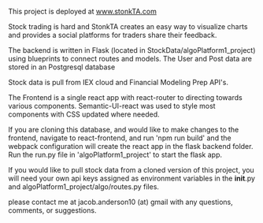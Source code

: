 This project is deployed at www.stonkTA.com

Stock trading is hard and StonkTA creates an easy way to visualize charts and provides a social platforms for traders share their feedback.

The backend is written in Flask (located in StockData/algoPlatform1_project) using blueprints to connect routes and models. 
The User and Post data are stored in an Postgresql database

Stock data is pull from IEX cloud and Financial Modeling Prep API's.

The Frontend is a single react app with react-router to directing towards various components. Semantic-UI-react was used to style
most components with CSS updated where needed.

If you are cloning this database, and would like to make changes to the frontend, navigate to react-frontend, and run 'npm run build' 
and the webpack configuration will create the react app in the flask backend folder. Run the run.py file in 'algoPlatform1_project' to
start the flask app. 

If you would like to pull stock data from a cloned version of this project, you will need your own api keys assigned as environment variables
in the __init__.py and algoPlatform1_project/algo/routes.py files. 

please contact me at jacob.anderson10 (at) gmail with any questions, comments, or suggestions. 
